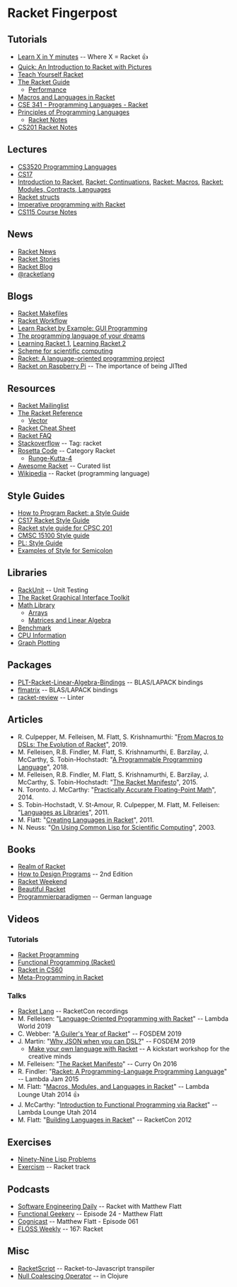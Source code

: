 # Racket Fingerpost

## Tutorials

* [Learn X in Y minutes](https://learnxinyminutes.com/docs/racket/) -- Where X = Racket :+1:
* [Quick: An Introduction to Racket with Pictures](https://docs.racket-lang.org/quick/)
* [Teach Yourself Racket](https://cs.uwaterloo.ca/~plragde/flaneries/TYR/)
* [The Racket Guide](https://docs.racket-lang.org/guide/index.html)
  * [Performance](https://docs.racket-lang.org/guide/performance.html)
* [Macros and Languages in Racket](https://rmculpepper.github.io/malr/index.html)
* [CSE 341 - Programming Languages - Racket](https://courses.cs.washington.edu/courses/cse341/12au/racket/basics.html)
* [Principles of Programming Languages](https://cs.wellesley.edu/~cs251/s20/)
  * [Racket Notes](https://cs.wellesley.edu/~cs251/f15/notes/racket.html)
* [CS201 Racket Notes](https://zoo.cs.yale.edu/classes/cs201/Fall_2019/lectures/racket.html)

## Lectures

* [CS3520 Programming Languages](https://my.eng.utah.edu/~cs3520/f18/schedule.html)
* [CS17](https://cs.brown.edu/courses/cs017/notes.html)
* [Introduction to Racket](https://www.it.uu.se/edu/course/homepage/avfunpro/ht13/lectures/Racket-1-Intro.pdf),
  [Racket: Continuations](https://www.it.uu.se/edu/course/homepage/avfunpro/ht13/lectures/Racket-2-Continuations.pdf),
  [Racket: Macros](https://www.it.uu.se/edu/course/homepage/avfunpro/ht13/lectures/Racket-3-Macros.pdf),
  [Racket: Modules, Contracts, Languages](https://www.it.uu.se/edu/course/homepage/avfunpro/ht13/lectures/Racket-4-Modules.pdf)
* [Racket structs](https://courses.cs.washington.edu/courses/cse413/14au/lectures/413fa14_grossman.pdf)
* [Imperative programming with Racket](https://staff.fmi.uvt.ro/~mircea.marin/lectures/FP/L-06.pdf)
* [CS115 Course Notes](https://www.student.cs.uwaterloo.ca/~cs115/coursenotes1/1199/)

## News

* [Racket News](https://racket-news.com/)
* [Racket Stories](https://racket-stories.com/)
* [Racket Blog](https://blog.racket-lang.org/)
* [@racketlang](https://twitter.com/racketlang)

## Blogs

* [Racket Makefiles](https://www.greghendershott.com/2017/04/racket-makefiles.html)
* [Racket Workflow](https://www.greghendershott.com/2014/11/racket-workflow.html)
* [Learn Racket by Example: GUI Programming](https://dev.to/goober99/learn-racket-by-example-gui-programming-3epm)
* [The programming language of your dreams](rilouw.eu/article/the-programming-language-of-your-dreams-part-1)
* [Learning Racket 1](https://artyom.me/learning-racket-1), [Learning Racket 2](https://artyom.me/learning-racket-2)
* [Scheme for scientific computing](http://fmnt.info/blog/20181029_scheme.html)
* [Racket: A language-oriented programming project](https://jaxenter.com/racket-language-oriented-programming-141805.html)
* [Racket on Raspberry Pi](https://danielkvasnicka.tumblr.com/post/54741297421/racket-on-raspberry-pi-the-importance-of-being/amp) -- The importance of being JITted

## Resources

* [Racket Mailinglist](https://groups.google.com/forum/#!forum/racket-users)
* [The Racket Reference](https://docs.racket-lang.org/reference/index.html)
  * [Vector](https://docs.racket-lang.org/reference/vectors.html)
* [Racket Cheat Sheet](https://docs.racket-lang.org/racket-cheat/index.html)
* [Racket FAQ](https://www.cs.uni.edu/~wallingf/teaching/cs3540/resources/scheme-faq.html)
* [Stackoverflow](https://stackoverflow.com/questions/tagged/racket) -- Tag: racket
* [Rosetta Code](https://rosettacode.org/wiki/Category:Racket) -- Category Racket
  * [Runge-Kutta-4](https://rosettacode.org/wiki/Runge-Kutta_method#Racket)
* [Awesome Racket](https://github.com/avelino/awesome-racket) -- Curated list
* [Wikipedia](https://en.wikipedia.org/wiki/Racket_(programming_language)) -- Racket (programming language)

## Style Guides

* [How to Program Racket: a Style Guide](https://docs.racket-lang.org/style/index.html)
* [CS17 Racket Style Guide](https://cs.brown.edu/courses/cs017/content/docs/racket-style.pdf)
* [Racket style guide for CPSC 201](https://zoo.cs.yale.edu/classes/cs201/Fall_2019/Racket-style-guide.html)
* [CMSC 15100 Style guide](http://people.cs.uchicago.edu/~adamshaw/cmsc15100-2017/typed-racket-guide/style-guide.html)
* [PL: Style Guide](https://pl.barzilay.org/style-guide.html)
* [Examples of Style for Semicolon](http://www.lispworks.com/documentation/HyperSpec/Body/02_ddbe.htm)

## Libraries

* [RackUnit](https://docs.racket-lang.org/rackunit/) -- Unit Testing
* [The Racket Graphical Interface Toolkit](https://docs.racket-lang.org/gui/index.html)
* [Math Library](https://docs.racket-lang.org/math/index.html)
  * [Arrays](https://docs.racket-lang.org/math/array.html)
  * [Matrices and Linear Algebra](https://docs.racket-lang.org/math/matrices.html)
* [Benchmark](https://docs.racket-lang.org/benchmark/index.html)
* [CPU Information](https://docs.racket-lang.org/cpuinfo/index.html)
* [Graph Plotting](https://docs.racket-lang.org/plot/index.html)

## Packages

* [PLT-Racket-Linear-Algebra-Bindings](https://github.com/farr/PLT-Racket-Linear-Algebra-Bindings) -- BLAS/LAPACK bindings
* [flmatrix](https://github.com/soegaard/flmatrix) -- BLAS/LAPACK bindings
* [racket-review](https://github.com/Bogdanp/racket-review) -- Linter

## Articles

* R. Culpepper, M. Felleisen, M. Flatt, S. Krishnamurthi: "[From Macros to DSLs: The Evolution of Racket](https://doi.org/10.4230/LIPIcs.SNAPL.2019.5)", 2019.
* M. Felleisen, R.B. Findler, M. Flatt, S. Krishnamurthi, E. Barzilay, J. McCarthy, S. Tobin-Hochstadt: "[A Programmable Programming Language](https://doi.org/10.1145/3127323)", 2018.
* M. Felleisen, R.B. Findler, M. Flatt, S. Krishnamurthi, E. Barzilay, J. McCarthy, S. Tobin-Hochstadt: "[The Racket Manifesto](https://doi.org/10.4230/LIPIcs.SNAPL.2015.113)", 2015.
* N. Toronto. J. McCarthy: "[Practically Accurate Floating-Point Math](https://doi.org/10.1109/MCSE.2014.90)", 2014.
* S. Tobin-Hochstadt, V. St-Amour, R. Culpepper, M. Flatt, M. Felleisen: "[Languages as Libraries](https://doi.org/10.1145/1993498.1993514)", 2011.
* M. Flatt: "[Creating Languages in Racket](https://doi.org/10.1145/2063176.2063195)", 2011.
* N. Neuss: "[On Using Common Lisp for Scientific Computing](https://doi.org/10.1007/978-3-642-19014-8_11)", 2003.

## Books

* [Realm of Racket](https://www.realmofracket.com/)
* [How to Design Programs](https://htdp.org/2018-01-06/Book/index.html) -- 2nd Edition
* [Racket Weekend](https://gumroad.com/l/racketweekend)
* [Beautiful Racket](https://beautifulracket.com/)
* [Programmierparadigmen](https://doi.org/10.1007/978-3-658-14134-9) -- German language

## Videos

### Tutorials

* [Racket Programming](https://www.youtube.com/playlist?list=PLsWq88lFdQCfZtDRUQVuGGbnthiEIeQdf)
* [Functional Programming (Racket)](https://www.youtube.com/playlist?list=PLIRuSslToIDjbx6Q13syDihN7WJcqQF_k)
* [Racket in CS60](https://www.youtube.com/playlist?list=PLHqz-wcqDQIEThNEXViEb1iFh9vbOtUD_)
* [Meta-Programming in Racket](https://youtu.be/Duvf1_GAZHM)

### Talks

* [Racket Lang](https://www.youtube.com/user/racketlang/) -- RacketCon recordings
* M. Felleisen: "[Language-Oriented Programming with Racket](https://youtu.be/z8Pz4bJV3Tk)" -- Lambda World 2019
* C. Webber: "[A Guiler's Year of Racket](https://youtu.be/R-hy8xLlkHA)" -- FOSDEM 2019
* J. Martin: "[Why JSON when you can DSL?](https://youtu.be/0bqPYIuFvpo)" -- FOSDEM 2019
  * [Make your own language with Racket](https://youtu.be/fJvef31CuU0) -- A kickstart workshop for the creative minds
* M. Felleisen: "[The Racket Manifesto](https://youtu.be/-cLI3GHvLOM)" -- Curry On 2016
* R. Findler: "[Racket: A Programming-Language Programming Language](https://youtu.be/hFlIl0Zo234)" -- Lambda Jam 2015
* M. Flatt: "[Macros, Modules, and Languages in Racket](https://youtu.be/Z4qn9NFfb9s)" -- Lambda Lounge Utah 2014 :+1:
* J. McCarthy: "[Introduction to Functional Programming via Racket](https://youtu.be/K0TItrQNT8Q)" -- Lambda Lounge Utah 2014
* M. Flatt: "[Building Languages in Racket](https://youtu.be/y1rOWZkALto)" -- RacketCon 2012

## Exercises

* [Ninety-Nine Lisp Problems](https://www.ic.unicamp.br/~meidanis/courses/mc336/2006s2/funcional/L-99_Ninety-Nine_Lisp_Problems.html)
* [Exercism](https://exercism.io/tracks/racket) -- Racket track

## Podcasts

* [Software Engineering Daily](https://softwareengineeringdaily.com/2015/11/04/racket-with-matthew-flatt/) -- Racket with Matthew Flatt
* [Functional Geekery](https://www.functionalgeekery.com/episode-24-matthew-flatt/) -- Episode 24 - Matthew Flatt
* [Cognicast](https://blog.cognitect.com/cognicast/061-matthew-flatt) --  Matthew Flatt - Episode 061
* [FLOSS Weekly](https://twit.tv/shows/floss-weekly/episodes/167) -- 167: Racket

## Misc

* [RacketScript](https://github.com/vishesh/racketscript) -- Racket-to-Javascript transpiler
* [Null Coalescing Operator](https://en.wikipedia.org/wiki/Null_coalescing_operator#Clojure) -- in Clojure
